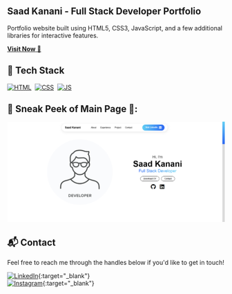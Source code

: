 ## Saad Kanani - Full Stack Developer Portfolio

Portfolio website built using HTML5, CSS3, JavaScript, and a few additional libraries for interactive features.

<a href="https://sa3d-ka.github.io/My-Portfolio/" target="_blank">**Visit Now** 🚀</a>

## 📌 Tech Stack
[![HTML](https://img.shields.io/badge/html5%20-%23E34F26.svg?&style=for-the-badge&logo=html5&logoColor=white)](https://github.com/yourusername/Portfolio-Website/search?l=html)&nbsp;
[![CSS](https://img.shields.io/badge/css3%20-%231572B6.svg?&style=for-the-badge&logo=css3&logoColor=white)](https://github.com/yourusername/Portfolio-Website/search?l=css)&nbsp;
[![JS](https://img.shields.io/badge/javascript%20-%23323330.svg?&style=for-the-badge&logo=javascript&logoColor=%23F7DF1E)](https://github.com/yourusername/Portfolio-Website/search?l=javascript)

## 📌 Sneak Peek of Main Page 🙈:

![Portfolio Preview](images/review.png)

## 📬 Contact

Feel free to reach me through the handles below if you'd like to get in touch!

[![LinkedIn](https://img.shields.io/badge/LinkedIn-0077B5?style=for-the-badge&logo=linkedin&logoColor=white)](https://www.linkedin.com/in/saad-kanani/){:target="_blank"}  
[![Instagram](https://img.shields.io/badge/Instagram-E4405F?style=for-the-badge&logo=instagram&logoColor=white)](https://www.instagram.com/saad__kanani/){:target="_blank"}
